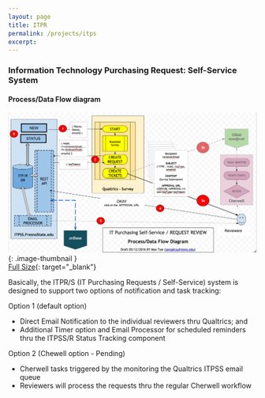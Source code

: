 ```yaml
---
layout: page
title: ITPR
permalink: /projects/itps
excerpt:
---
```


### Information Technology Purchasing Request: Self-Service System

#### Process/Data Flow diagram 

![Technical Diagram](/images/projects/ITPR-SS_Technical.png){: .image-thumbnail }  
[Full Size](/images/projects/ITPR-SS_Technical.png){: target="_blank"}

Basically, the ITPR/S (IT Purchasing Requests / Self-Service) system is designed to support two options of notification and task tracking:

Option 1 (default option)

* Direct Email Notification to the individual reviewers thru Qualtrics; and 
* Additional Timer option and Email Processor for scheduled reminders thru the ITPSS/R Status Tracking component

Option 2 (Chewell option - Pending)

* Cherwell tasks triggered by the monitoring the Qualtrics ITPSS email queue
* Reviewers will process the requests thru the regular Cherwell workflow



